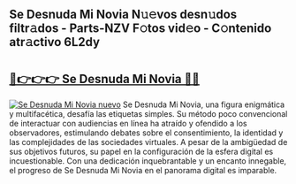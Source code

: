 ## Se Desnuda Mi Novia N𝚞𝚎vos desn𝚞dos filtr𝚊dos - Parts-NZV F𝚘tos vid𝚎o - C𝚘ntenido atr𝚊ctivo 6L2dy

# <h2><a href="http://mb1dkb.tromn.icu/?c=Se+Desnuda+Mi+Novia">🔗👉👉👉 Se Desnuda Mi Novia 🔗🔗</a></h2>

[![Se Desnuda Mi Novia nuevo](https://i.imgur.com/pEAQMta.gif)](http://mb1dkb.tromn.icu/?c=Se+Desnuda+Mi+Novia)
Se Desnuda Mi Novia, una figura enigmática y multifacética, desafía las etiquetas simples. Su método poco convencional de interactuar con audiencias en línea ha atraído y ofendido a los observadores, estimulando debates sobre el consentimiento, la identidad y las complejidades de las sociedades virtuales. A pesar de la ambigüedad de sus objetivos futuros, su papel en la configuración de la esfera digital es incuestionable. Con una dedicación inquebrantable y un encanto innegable, el progreso de Se Desnuda Mi Novia en el panorama digital es imparable.
